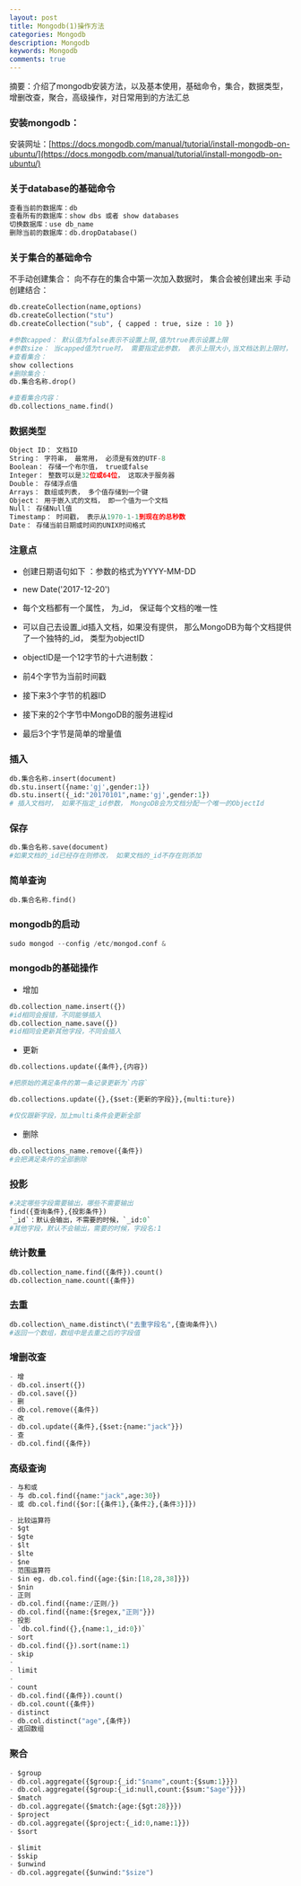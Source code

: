 ```yaml
---
layout: post
title: Mongodb(1)操作方法
categories: Mongodb
description: Mongodb
keywords: Mongodb
comments: true
---
```


摘要：介绍了mongodb安装方法，以及基本使用，基础命令，集合，数据类型，增删改查，聚合，高级操作，对日常用到的方法汇总

### 安装mongodb：

安装网址：[https://docs.mongodb.com/manual/tutorial/install-mongodb-on-ubuntu/](https://docs.mongodb.com/manual/tutorial/install-mongodb-on-ubuntu/)

### 关于database的基础命令
```python
查看当前的数据库：db
查看所有的数据库：show dbs 或者 show databases
切换数据库：use db_name
删除当前的数据库：db.dropDatabase()
```


### 关于集合的基础命令

不手动创建集合：
向不存在的集合中第⼀次加⼊数据时， 集合会被创建出来
手动创建结合：
```python
db.createCollection(name,options)
db.createCollection("stu")
db.createCollection("sub", { capped : true, size : 10 })

#参数capped： 默认值为false表示不设置上限,值为true表示设置上限
#参数size： 当capped值为true时， 需要指定此参数， 表示上限⼤⼩,当⽂档达到上限时， 会将之前的数据覆盖， 单位为字节
#查看集合：
show collections
#删除集合：
db.集合名称.drop()

#查看集合内容：
db.collections_name.find()
```



### 数据类型

```python
Object ID： ⽂档ID
String： 字符串， 最常⽤， 必须是有效的UTF-8
Boolean： 存储⼀个布尔值， true或false
Integer： 整数可以是32位或64位， 这取决于服务器
Double： 存储浮点值
Arrays： 数组或列表， 多个值存储到⼀个键
Object： ⽤于嵌⼊式的⽂档， 即⼀个值为⼀个⽂档
Null： 存储Null值
Timestamp： 时间戳， 表示从1970-1-1到现在的总秒数
Date： 存储当前⽇期或时间的UNIX时间格式
```

### 注意点

* 创建⽇期语句如下 ：参数的格式为YYYY-MM-DD

* new Date\('2017-12-20'\)

* 每个⽂档都有⼀个属性， 为\_id， 保证每个⽂档的唯⼀性

* 可以⾃⼰去设置\_id插⼊⽂档，如果没有提供， 那么MongoDB为每个⽂档提供了⼀个独特的\_id， 类型为objectID

* objectID是⼀个12字节的⼗六进制数：

* 前4个字节为当前时间戳

* 接下来3个字节的机器ID

* 接下来的2个字节中MongoDB的服务进程id

* 最后3个字节是简单的增量值

### 插入

```python
db.集合名称.insert(document)
db.stu.insert({name:'gj',gender:1})
db.stu.insert({_id:"20170101",name:'gj',gender:1})
# 插⼊⽂档时， 如果不指定_id参数， MongoDB会为⽂档分配⼀个唯⼀的ObjectId
```

### 保存

```python
db.集合名称.save(document)
#如果⽂档的_id已经存在则修改， 如果⽂档的_id不存在则添加
```

### 简单查询

```python
db.集合名称.find()
```

### mongodb的启动

```python
sudo mongod --config /etc/mongod.conf &
```

### mongodb的基础操作

* 增加

```python
db.collection_name.insert({})
#id相同会报错，不同能够插入
db.collection_name.save({})
#id相同会更新其他字段，不同会插入
```

* 更新

```python
db.collections.update({条件},{内容})

#把原始的满足条件的第一条记录更新为`内容`

db.collections.update({},{$set:{更新的字段}},{multi:ture})

#仅仅跟新字段，加上multi条件会更新全部
```

* 删除

```python
db.collections_name.remove({条件})
#会把满足条件的全部删除
```

### 投影

```python
#决定哪些字段需要输出，哪些不需要输出
find({查询条件},{投影条件})
`_id`：默认会输出，不需要的时候，`_id:0`
#其他字段，默认不会输出，需要的时候，字段名:1
```

### 统计数量

```python
db.collection_name.find({条件}).count()
db.collection_name.count({条件})
```

### 去重

```python
db.collection\_name.distinct\("去重字段名",{查询条件}\)
#返回一个数组，数组中是去重之后的字段值

```
### 增删改查
```python
- 增
- db.col.insert({})
- db.col.save({})
- 删
- db.col.remove({条件})
- 改
- db.col.update({条件},{$set:{name:"jack"}})
- 查
- db.col.find({条件})
```
### 高级查询
```python
- 与和或
- 与 db.col.find({name:"jack",age:30})
- 或 db.col.find({$or:[{条件1},{条件2},{条件3}]})

- 比较运算符
- $gt
- $gte
- $lt
- $lte
- $ne
- 范围运算符
- $in eg. db.col.find({age:{$in:[18,28,38]}})
- $nin
- 正则
- db.col.find({name:/正则/})
- db.col.find({name:{$regex,"正则"}})
- 投影
- `db.col.find({},{name:1,_id:0})`
- sort
- db.col.find({}).sort(name:1)
- skip
-
- limit
-
- count
- db.col.find({条件}).count()
- db.col.count({条件})
- distinct
- db.col.distinct("age",{条件})
- 返回数组
```

### 聚合
```python
- $group
- db.col.aggregate({$group:{_id:"$name",count:{$sum:1}}})
- db.col.aggregate({$group:{_id:null,count:{$sum:"$age"}}})
- $match
- db.col.aggregate({$match:{age:{$gt:28}}})
- $project
- db.col.aggregate({$project:{_id:0,name:1}})
- $sort

- $limit
- $skip
- $unwind
- db.col.aggregate({$unwind:"$size")
```


